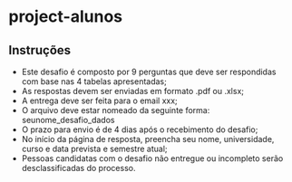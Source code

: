 # project-alunos

## Instruções

- Este desafio é composto por 9 perguntas que deve ser respondidas com base nas 4 tabelas apresentadas;
- As respostas devem ser enviadas em formato .pdf ou .xlsx;
- A entrega deve ser feita para o email xxx;
- O arquivo deve estar nomeado da seguinte forma: seunome_desafio_dados
- O prazo para envio é de 4 dias após o recebimento do desafio;
- No início da página de resposta, preencha seu nome, universidade, curso e data prevista e semestre atual;
- Pessoas candidatas com o desafio não entregue ou incompleto serão
desclassificadas do processo.

